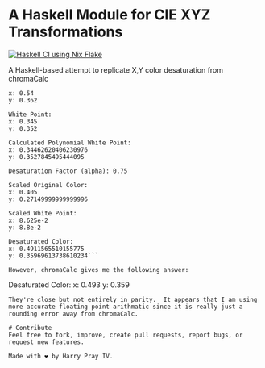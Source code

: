 # A Haskell Module for CIE XYZ Transformations

[![Haskell CI using Nix Flake](https://github.com/harryprayiv/XY_math/actions/workflows/haskell.yml/badge.svg)](https://github.com/harryprayiv/XY_math/actions/workflows/haskell.yml)

A Haskell-based attempt to replicate X,Y color desaturation from chromaCalc



```Original Color:
x: 0.54
y: 0.362

White Point:
x: 0.345
y: 0.352

Calculated Polynomial White Point:
x: 0.34462620406230976
y: 0.3527845495444095

Desaturation Factor (alpha): 0.75

Scaled Original Color:
x: 0.405
y: 0.27149999999999996

Scaled White Point:
x: 8.625e-2
y: 8.8e-2

Desaturated Color:
x: 0.4911565510155775
y: 0.35969613738610234```

However, chromaCalc gives me the following answer:
```
Desaturated Color:
x: 0.493
y: 0.359
```
They're close but not entirely in parity.  It appears that I am using more accurate floating point arithmatic since it is really just a rounding error away from chromaCalc.

# Contribute
Feel free to fork, improve, create pull requests, report bugs, or request new features.

Made with ❤️ by Harry Pray IV.
